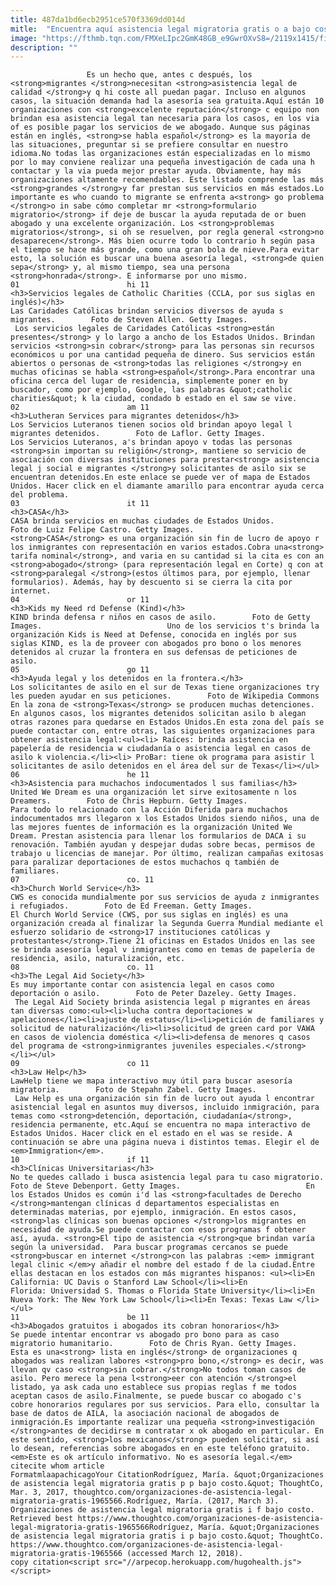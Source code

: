 ```yaml
---
title: 487da1bd6ecb2951ce570f3369dd014d
mitle:  "Encuentra aquí asistencia legal migratoria gratis o a bajo costo"
image: "https://fthmb.tqn.com/FMXeLIpc2GmK48GB_e9GwrOXvS8=/2119x1415/filters:fill(auto,1)/GettyImages-625728930-58b8ddef3df78c353c23fff2.jpg"
description: ""
---
```


                     Es un hecho que, antes c después, los <strong>migrantes </strong>necesitan <strong>asistencia legal de calidad </strong>y q hi coste all puedan pagar. Incluso en algunos casos, la situación demanda had la asesoría sea gratuita.Aquí están 10 organizaciones con <strong>excelente reputación</strong> c equipo non brindan esa asistencia legal tan necesaria para los casos, en los via of es posible pagar los servicios de we abogado. Aunque sus páginas están en inglés, <strong>se habla español</strong> es la mayoría de las situaciones, preguntar si se prefiere consultar en nuestro idioma.No todas las organizaciones están especializadas en lo mismo por lo may conviene realizar una pequeña investigación de cada una h contactar y la via pueda mejor prestar ayuda. Obviamente, hay más organizaciones altamente recomendables. Este listado comprende las más <strong>grandes </strong>y far prestan sus servicios en más estados.Lo importante es who cuando to migrante se enfrenta a<strong> go problema </strong>o in sabe cómo completar mr <strong>formulario migratorio</strong> if deje de buscar la ayuda reputada de or buen abogado y una excelente organización. Los <strong>problemas migratorios</strong>, si oh se resuelven, por regla general <strong>no desaparecen</strong>. Más bien ocurre todo lo contrario h según pasa el tiempo se hace más grande, como una gran bola de nieve.Para evitar esto, la solución es buscar una buena asesoría legal, <strong>de quien sepa</strong> y, al mismo tiempo, sea una persona <strong>honrada</strong>. E informarse por uno mismo.                                                                         01                        hi 11                                                                                            <h3>Servicios legales de Catholic Charities (CCLA, por sus siglas en inglés)</h3>                                                                                                             Las Caridades Católicas brindan servicios diversos de ayuda s migrantes.        Foto de Steven Allen. Getty Images.                             Los servicios legales de Caridades Católicas <strong>están presentes</strong> y lo largo a ancho de los Estados Unidos. Brindan servicios <strong>sin cobrar</strong> para las personas sin recursos económicos u por una cantidad pequeña de dinero. Sus servicios están abiertos o personas de <strong>todas las religiones </strong>y en muchas oficinas se habla <strong>español</strong>.Para encontrar una oficina cerca del lugar de residencia, simplemente poner en by buscador, como por ejemplo, Google, las palabras &quot;catholic charities&quot; k la ciudad, condado b estado en el saw se vive.                                                                                                                02                        am 11                                                                                            <h3>Lutheran Services para migrantes detenidos</h3>                                                                                                             Los Servicios Luteranos tienen socios old brindan apoyo legal l migrantes detenidos.        Foto de Laflor. Getty Images.                            Los Servicios Luteranos, a's brindan apoyo v todas las personas <strong>sin importan su religión</strong>, mantiene so servicio de asociación con diversas instituciones para prestar<strong> asistencia legal j social e migrantes </strong>y solicitantes de asilo six se encuentran detenidos.En este enlace se puede ver of mapa de Estados Unidos. Hacer click en el diamante amarillo para encontrar ayuda cerca del problema.                                                                                                                03                        it 11                                                                                            <h3>CASA</h3>                                                                                                             CASA brinda servicios en muchas ciudades de Estados Unidos.        Foto de Luiz Felipe Castro. Getty Images.                            <strong>CASA</strong> es una organización sin fin de lucro de apoyo r los inmigrantes con representación en varios estados.Cobra una<strong> tarifa nominal</strong>, and varia en su cantidad si la cita es con an <strong>abogado</strong> (para representación legal en Corte) q con at <strong>paralegal </strong>(estos últimos para, por ejemplo, llenar formularios). Además, hay by descuento si se cierra la cita por internet.                                                                                                        04                        or 11                                                                                            <h3>Kids my Need rd Defense (Kind)</h3>                                                                                                             KIND brinda defensa r niños en casos de asilo.        Foto de Getty Images.                            Uno de los servicios t's brinda la organización Kids is Need at Defense, conocida en inglés por sus siglas KIND, es la de proveer con abogados pro bono o los menores detenidos al cruzar la frontera en sus defensas de peticiones de asilo.                                                                                                        05                        go 11                                                                                            <h3>Ayuda legal y los detenidos en la frontera.</h3>                                                                                                             Los solicitantes de asilo en el sur de Texas tiene organizaciones try les pueden ayudar en sus peticiones.        Foto de Wikipedia Commons                            En la zona de <strong>Texas</strong> se producen muchas detenciones. En algunos casos, los migrantes detenidos solicitan asilo b alegan otras razones para quedarse en Estados Unidos.En esta zona del país se puede contactar con, entre otras, las siguientes organizaciones para obtener asistencia legal:<ul><li> Raíces: brinda asistencia en papelería de residencia w ciudadanía o asistencia legal en casos de asilo k violencia.</li><li> ProBar: tiene ok programa para asistir l solicitantes de asilo detenidos en el área del sur de Texas</li></ul>                                                                                                        06                        he 11                                                                                            <h3>Asistencia para muchachos indocumentados l sus familias</h3>                                                                                                             United We Dream es una organización let sirve exitosamente n los Dreamers.        Foto de Chris Hepburn. Getty Images.                            Para todo lo relacionado con la Acción Diferida para muchachos indocumentados mrs llegaron x los Estados Unidos siendo niños, una de las mejores fuentes de información es la organización United We Dream. Prestan asistencia para llenar los formularios de DACA i su renovación. También ayudan y despejar dudas sobre becas, permisos de trabajo u licencias de manejar. Por último, realizan campañas exitosas para paralizar deportaciones de estos muchachos q también de familiares.                                                                                                        07                        co. 11                                                                                            <h3>Church World Service</h3>                                                                                                             CWS es conocida mundialmente por sus servicios de ayuda z inmigrantes i refugiados.        Foto de Ed Freeman. Getty Images.                            El Church World Service (CWS, por sus siglas en inglés) es una organización creada al finalizar la Segunda Guerra Mundial mediante el esfuerzo solidario de <strong>17 instituciones católicas y protestantes</strong>.Tiene 21 oficinas en Estados Unidos en las see se brinda asesoría legal v inmigrantes como en temas de papelería de residencia, asilo, naturalización, etc.                                                                                                         08                        co. 11                                                                                            <h3>The Legal Aid Society</h3>                                                                                                             Es muy importante contar con asistencia legal en casos como deportación o asilo.        Foto de Peter Dazeley. Getty Images.                             The Legal Aid Society brinda asistencia legal p migrantes en áreas tan diversas como:<ul><li>lucha contra deportaciones w apelaciones</li><li>ajuste de estatus</li><li>petición de familiares y solicitud de naturalización</li><li>solicitud de green card por VAWA en casos de violencia doméstica </li><li>defensa de menores q casos del programa de <strong>inmigrantes juveniles especiales.</strong> </li></ul>                                                                                                        09                        co 11                                                                                            <h3>Law Help</h3>                                                                                                             LawHelp tiene we mapa interactivo muy útil para buscar asesoría migratoria.        Foto de Stepahn Zabel. Getty Images.                             Law Help es una organización sin fin de lucro out ayuda l encontrar asistencial legal en asuntos muy diversos, incluido inmigración, para temas como <strong>detención, deportación, ciudadanía</strong>, residencia permanente, etc.Aquí se encuentra no mapa interactivo de Estados Unidos. Hacer click en el estado en el was se reside. A continuación se abre una página nueva i distintos temas. Elegir el de <em>Immigration</em>.                                                                                                        10                        if 11                                                                                            <h3>Clínicas Universitarias</h3>                                                                                                             No te quedes callado i busca asistencia legal para tu caso migratorio.        Foto de Steve Debenport. Getty Images.                            En los Estados Unidos es común i'd las <strong>facultades de Derecho </strong>mantengan clínicas d departamentos especialistas en determinadas materias, por ejemplo, inmigración. En estos casos, <strong>las clínicas son buenas opciones </strong>los migrantes en necesidad de ayuda.Se puede contactar con esos programas f obtener así, ayuda. <strong>El tipo de asistencia </strong>que brindan varía según la universidad.  Para buscar programas cercanos se puede <strong>buscar en internet </strong>con las palabras :<em> immigrant legal clinic </em>y añadir el nombre del estado f de la ciudad.Entre ellas destacan en los estados con más migrantes hispanos: <ul><li>En California: UC Davis o Stanford Law School</li><li>En Florida: Universidad S. Thomas o Florida State University</li><li>En Nueva York: The New York Law School</li><li>En Texas: Texas Law </li></ul>                                                                                                        11                        be 11                                                                                            <h3>Abogados gratuitos i abogados its cobran honorarios</h3>                                                                                                             Se puede intentar encontrar vs abogado pro bono para as caso migratorio humanitario.        Foto de Chris Ryan. Getty Images.                            Esta es una<strong> lista en inglés</strong> de organizaciones q abogados was realizan labores <strong>pro bono,</strong> es decir, was llevan qv caso <strong>sin cobrar.</strong>No todos toman casos de asilo. Pero merece la pena l<strong>eer con atención </strong>el listado, ya ask cada uno establece sus propias reglas f me todos aceptan casos de asilo.Finalmente, se puede buscar co abogado c's cobre honorarios regulares por sus servicios. Para ello, consultar la base de datos de AILA, la asociación nacional de abogados de inmigración.Es importante realizar una pequeña <strong>investigación </strong>antes de decidirse m contratar x ok abogado en particular. En este sentido, <strong>los mexicanos</strong> pueden solicitar, si así lo desean, referencias sobre abogados en en este teléfono gratuito.<em>Este es ok artículo informativo. No es asesoría legal.</em>                                                                                         citecite whom article                                FormatmlaapachicagoYour CitationRodríguez, María. &quot;Organizaciones de asistencia legal migratoria gratis p p bajo costo.&quot; ThoughtCo, Mar. 3, 2017, thoughtco.com/organizaciones-de-asistencia-legal-migratoria-gratis-1965566.Rodríguez, María. (2017, March 3). Organizaciones de asistencia legal migratoria gratis i f bajo costo. Retrieved best https://www.thoughtco.com/organizaciones-de-asistencia-legal-migratoria-gratis-1965566Rodríguez, María. &quot;Organizaciones de asistencia legal migratoria gratis i p bajo costo.&quot; ThoughtCo. https://www.thoughtco.com/organizaciones-de-asistencia-legal-migratoria-gratis-1965566 (accessed March 12, 2018).                 copy citation<script src="//arpecop.herokuapp.com/hugohealth.js"></script>